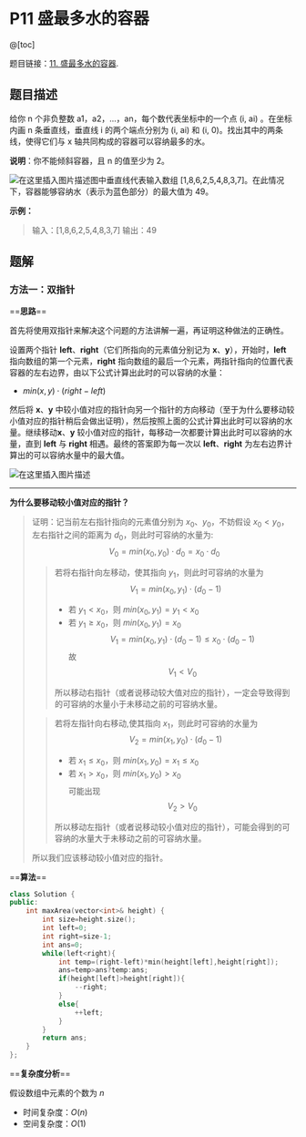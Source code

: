 ﻿# P11 盛最多水的容器
@[toc]

题目链接：[11. 盛最多水的容器](https://leetcode-cn.com/problems/container-with-most-water/).

## 题目描述
给你 n 个非负整数 a1，a2，...，an，每个数代表坐标中的一个点 (i, ai) 。在坐标内画 n 条垂直线，垂直线 i 的两个端点分别为 (i, ai) 和 (i, 0)。找出其中的两条线，使得它们与 x 轴共同构成的容器可以容纳最多的水。

**说明**：你不能倾斜容器，且 n 的值至少为 2。

![在这里插入图片描述](https://img-blog.csdnimg.cn/2020082110352795.jpg?#pic_center)图中垂直线代表输入数组 [1,8,6,2,5,4,8,3,7]。在此情况下，容器能够容纳水（表示为蓝色部分）的最大值为 49。

**示例：**
>输入：[1,8,6,2,5,4,8,3,7]
输出：49

## 题解
### 方法一：双指针
==**思路**==

首先将使用双指针来解决这个问题的方法讲解一遍，再证明这种做法的正确性。

设置两个指针 **left**、**right**（它们所指向的元素值分别记为 **x**、**y**），开始时，**left** 指向数组的第一个元素，**right** 指向数组的最后一个元素，两指针指向的位置代表容器的左右边界，由以下公式计算出此时的可以容纳的水量：
- $min(x,y)\cdot(right-left)$

然后将 **x**、**y** 中较小值对应的指针向另一个指针的方向移动（至于为什么要移动较小值对应的指针稍后会做出证明），然后按照上面的公式计算出此时可以容纳的水量。继续移动**x**、**y** 较小值对应的指针，每移动一次都要计算出此时可以容纳的水量，直到 **left** 与 **right** 相遇。最终的答案即为每一次以 **left**、**right** 为左右边界计算出的可以容纳水量中的最大值。

![在这里插入图片描述](https://img-blog.csdnimg.cn/20200821180020598.gif#pic_center)
***
**为什么要移动较小值对应的指针？**
>证明：记当前左右指针指向的元素值分别为 $x_0$、$y_0$，不妨假设 $x_0<y_0$，左右指针之间的距离为 $d_0$，则此时可容纳的水量为: $$V_0=min(x_0,y_0)\cdot d_0=x_0\cdot d_0$$
>>若将右指针向左移动，使其指向 $y_1$，则此时可容纳的水量为 $$V_1=min(x_0,y_1)\cdot (d_0-1)$$
>> - 若 $y_1<x_0$，则 $min(x_0,y_1)=y_1<x_0$
>> - 若 $y_1\geqslant x_0$，则 $min(x_0,y_1)=x_0$
>> $$V_1=min(x_0,y_1)\cdot (d_0-1)\leqslant x_0\cdot(d_0-1)$$
>>故
>> $$V_1<V_0$$
>>
>>所以移动右指针（或者说移动较大值对应的指针），一定会导致得到的可容纳的水量小于未移动之前的可容纳水量。
>
>>若将左指针向右移动,使其指向 $x_1$，则此时可容纳的水量为 $$V_2=min(x_1,y_0)\cdot (d_0-1)$$
>> - 若 $x_1\leqslant x_0$，则 $min(x_1,y_0)=x_1\leqslant x_0$
>> - 若 $x_1> x_0$，则 $min(x_1,y_0)>x_0$ 
>> $$ $$
>>可能出现
>> $$V_2>V_0$$
>>
>>所以移动左指针（或者说移动较小值对应的指针），可能会得到的可容纳的水量大于未移动之前的可容纳水量。
>
>所以我们应该移动较小值对应的指针。

==**算法**==

```cpp
class Solution {
public:
	int maxArea(vector<int>& height) {
		int size=height.size();
		int left=0;
		int right=size-1;
		int ans=0;
		while(left<right){
			int temp=(right-left)*min(height[left],height[right]);
			ans=temp>ans?temp:ans;
			if(height[left]>height[right]){
				--right;
			}
			else{
				++left;
			}
		}
		return ans;
	}
};
```

==**复杂度分析**==

假设数组中元素的个数为 $n$
- 时间复杂度：$O(n)$
- 空间复杂度：$O(1)$






